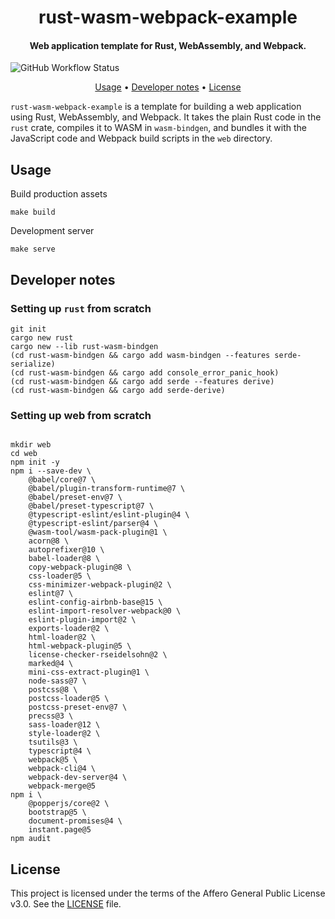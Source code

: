 <h1 align="center">
  rust-wasm-webpack-example
</h1>

<h4 align="center">Web application template for Rust, WebAssembly, and Webpack.</h4>

![GitHub Workflow Status](https://github.com/asimihsan/rust-wasm-webpack-example/actions/workflows/main.yaml/badge.svg)

<p align="center">
  <a href="#usage">Usage</a> •
  <a href="#developer-notes">Developer notes</a> •
  <a href="#license">License</a>
</p>

`rust-wasm-webpack-example` is a template for building a web application using Rust, WebAssembly, and Webpack. It
takes the plain Rust code in the `rust` crate, compiles it to WASM in `wasm-bindgen`, and bundles it with the
JavaScript code and Webpack build scripts in the `web` directory.

## Usage

Build production assets

```shell
make build
```

Development server

```shell
make serve
```


## Developer notes

### Setting up `rust` from scratch

```
git init
cargo new rust
cargo new --lib rust-wasm-bindgen
(cd rust-wasm-bindgen && cargo add wasm-bindgen --features serde-serialize)
(cd rust-wasm-bindgen && cargo add console_error_panic_hook)
(cd rust-wasm-bindgen && cargo add serde --features derive)
(cd rust-wasm-bindgen && cargo add serde-derive)
```

### Setting up web from scratch

```

mkdir web
cd web
npm init -y
npm i --save-dev \
    @babel/core@7 \
    @babel/plugin-transform-runtime@7 \
    @babel/preset-env@7 \
    @babel/preset-typescript@7 \
    @typescript-eslint/eslint-plugin@4 \
    @typescript-eslint/parser@4 \
    @wasm-tool/wasm-pack-plugin@1 \
    acorn@8 \
    autoprefixer@10 \
    babel-loader@8 \
    copy-webpack-plugin@8 \
    css-loader@5 \
    css-minimizer-webpack-plugin@2 \
    eslint@7 \
    eslint-config-airbnb-base@15 \
    eslint-import-resolver-webpack@0 \
    eslint-plugin-import@2 \
    exports-loader@2 \
    html-loader@2 \
    html-webpack-plugin@5 \
    license-checker-rseidelsohn@2 \
    marked@4 \
    mini-css-extract-plugin@1 \
    node-sass@7 \
    postcss@8 \
    postcss-loader@5 \
    postcss-preset-env@7 \
    precss@3 \
    sass-loader@12 \
    style-loader@2 \
    tsutils@3 \
    typescript@4 \
    webpack@5 \
    webpack-cli@4 \
    webpack-dev-server@4 \
    webpack-merge@5
npm i \
    @popperjs/core@2 \
    bootstrap@5 \
    document-promises@4 \
    instant.page@5
npm audit 
```

## License

This project is licensed under the terms of the Affero General Public License v3.0. See the [LICENSE](LICENSE) file.